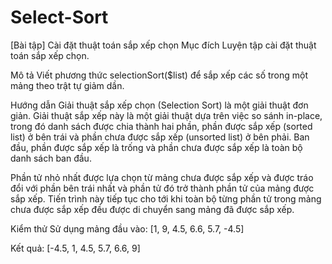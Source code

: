 # Select-Sort

[Bài tập] Cài đặt thuật toán sắp xếp chọn
Mục đích
Luyện tập cài đặt thuật toán sắp xếp chọn.

Mô tả
Viết phương thức selectionSort($list) để sắp xếp các số trong một mảng theo trật tự giảm dần.

Hướng dẫn
Giải thuật sắp xếp chọn (Selection Sort) là một giải thuật đơn giản. Giải thuật sắp xếp này là một giải thuật dựa trên việc so sánh in-place, trong đó danh sách được chia thành hai phần, phần được sắp xếp (sorted list) ở bên trái và phần chưa được sắp xếp (unsorted list) ở bên phải. Ban đầu, phần được sắp xếp là trống và phần chưa được sắp xếp là toàn bộ danh sách ban đầu.

Phần tử nhỏ nhất được lựa chọn từ mảng chưa được sắp xếp và được tráo đổi với phần bên trái nhất và phần tử đó trở thành phần tử của mảng được sắp xếp. Tiến trình này tiếp tục cho tới khi toàn bộ từng phần tử trong mảng chưa được sắp xếp đều được di chuyển sang mảng đã được sắp xếp.

Kiểm thử
Sử dụng mảng đầu vào: [1, 9, 4.5, 6.6, 5.7, -4.5]

Kết quả: [-4.5, 1, 4.5, 5.7, 6.6, 9]
